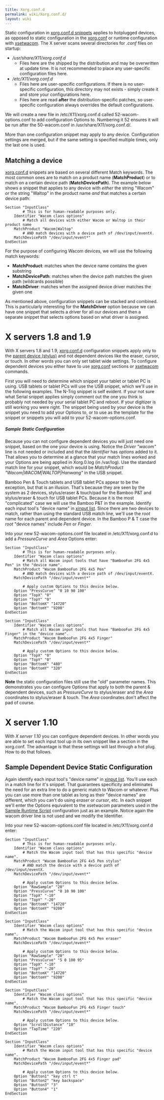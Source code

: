```yaml
---
title: Xorg.conf.d
permalink: wiki/Xorg.conf.d/
layout: wiki
---
```


Static configuration in [ xorg.conf.d
snippets](/wiki/Configuring_X#xorg.conf.d_configuration "wikilink") applies to
hotplugged devices, as opposed to static configuration in the
[xorg.conf](/wiki/Configuring_X#Manual_setup_in_the_xorg.conf "wikilink") or
runtime configuration with [xsetwacom](xsetwacom "wikilink"). The X
server scans several directories for *.conf* files on startup:

-   */usr/share/X11/xorg.conf.d*
    -   Files here are the shipped by the distribution and may be
        overwritten at update time. It is not recommended to place any
        user-specific configuration files here.
-   */etc/X11/xorg.conf.d*
    -   Files here are user-specific configurations. If there is no
        user-specific configuration, this directory may not exists -
        simply create it and store your configurations here.
    -   Files here are read **after** the distribution-specific patches,
        so user-specific configuration always overrides the default
        configurations.

We will create a new file in /etc/X11/xorg.conf.d called
52-wacom-options.conf to add configuration Options to. Numbering it 52
ensures it will be run after the 50-wacom.conf in
/usr/share/X11/xorg.conf.d/.

More than one configuration snippet may apply to any device.
Configuration settings are merged, but if the same setting is specified
multiple times, only the last one is used.

Matching a device
-----------------

[xorg.conf.d](xorg.conf.d "wikilink") snippets are based on several
different Match keywords. The most common ones are to match on a product
name (**MatchProduct**) or to match on a certain device path
(**MatchDevicePath**). The example below shows a snippet that applies to
any device with *either* the string "Wacom" *or* the string "Waltop" in
the product name *and* that matches a certain device path:

    Section "InputClass"
            # This is for human-readable purposes only.
        Identifier "Wacom class options"
            # Match all devices with either Wacom or Waltop in their product name
        MatchProduct "Wacom|Waltop"
            # AND match devices with a device path of /dev/input/eventX.
        MatchDevicePath "/dev/input/event*"
    EndSection

For the purpose of configuring Wacom devices, we will use the following
match keywords:

-   **MatchProduct**: matches when the device name contains the given
    substring
-   **MatchDevicePath**: matches when the device path matches the given
    path (wildcards possible)
-   **MatchDriver**: matches when the assigned device driver matches the
    given one

As mentioned above, configuration snippets can be stacked and combined.
This is particularly interesting for the **MatchDriver** option because
we can have one snippet that selects a driver for all our devices and
then a separate snippet that selects options based on what driver is
assigned.

X servers 1.8 and 1.9
=====================

With X servers 1.8 and 1.9, [xorg.conf.d](xorg.conf.d "wikilink")
configuration snippets apply only to the [ parent device
(stylus)](/wiki/How_Wacom_tablets_work#Tools "wikilink") and not dependent
devices like the eraser, cursor, or touch. In other words you can only
set tablet wide settings. To configure dependent devices you either have
to use [
xorg.conf](/wiki/Configuring_X#Manual_setup_in_the_xorg.conf "wikilink")
sections or [xsetwacom](xsetwacom "wikilink") commands.

First you will need to determine which snippet your tablet or tablet PC
is using. USB tablets or tablet PCs will use the USB snippet, which
we'll use in the following examples. The N-Trig snippet is self evident.
If your not sure what Serial snippet applies simply comment out the one
you think is probably not needed by your serial tablet PC and reboot. If
your digitizer is still working you were right. The snippet being used
by your device is the snippet you need to add your Options to, or to use
as the template for the snippet or snippets you will add to your
52-wacom-options.conf.

##### Sample Static Configuration

Because you can not configure dependent devices you will just need one
snippet, based on the one your device is using. Notice the *Driver
"wacom"* line is not needed or included and that the *Identifier* has
*options* added to it. That allows you to determine at a glance that
your match lines worked and your Options are being applied in Xorg.0.log
(in /var/log). Use the standard match line for your snippet, which would
be *MatchProduct "Wacom\|WACOM\|WALTOP\|Hanwang"* in the USB snippet.

Bamboo Pen & Touch tablets and USB tablet PCs appear to be the
exception, but that is an illusion. That's because they are seen by the
system as 2 devices, stylus/eraser & touch/pad for the Bamboo P&T and
stylus/eraser & touch for USB tablet PCs. Because it is the most
"complicated" case we will use the Bamboo P&T in the example. Identify
each input tool's "device name" in [xinput list](xinput "wikilink").
Since there are two devices to match, rather than using the standard USB
match line, we'll use the *root* name for each parent and dependent
device. In the Bamboo P & T case the *root* "device names" include *Pen*
or *Finger*.

Into your new 52-wacom-options.conf file located in /etc/X11/xorg.conf.d
to add a *PressureCurve* and *Area* Options enter:

    Section "InputClass"
            # This is for human-readable purposes only.
        Identifier "Wacom class options"
            # Match all Wacom input tools that have "BambooFun 2FG 4x5 Pen" in the "device name".
        MatchProduct "Wacom BambooFun 2FG 4x5 Pen"
            # AND match devices with a device path of /dev/input/eventX.
        MatchDevicePath "/dev/input/event*"

            # Apply custom Options to this device below.
        Option "PressCurve" "0 10 90 100"
        Option "TopX" "0"
        Option "TopY" "0"
        Option "BottomX" "14720"
        Option "BottomY" "9200"
    EndSection

    Section "InputClass"
        Identifier "Wacom class options"
            # Match all Wacom input tools that have "BambooFun 2FG 4x5 Finger" in the "device name".
        MatchProduct "Wacom BambooFun 2FG 4x5 Finger"
        MatchDevicePath "/dev/input/event*"

            # Apply custom Options to this device below.
        Option "TopX" "0"
        Option "TopY" "0"
        Option "BottomX" "480"
        Option "BottomY" "320"
    EndSection

**Note** the static configuration files still use the "old" parameter
names. This demonstrates you can configure Options that apply to both
the parent & dependent devices, such as *PressureCurve* to stylus/eraser
and the *Area* coordinates to stylus/eraser & touch. The *Area*
coordinates don't affect the pad of course.

X server 1.10
=============

With *X server 1.10* you can configure dependent devices. In other words
you are able to set each input tool up in its own snippet like a section
in the xorg.conf. The advantage is that these settings will last through
a hot plug. How to do that follows.

Sample Dependent Device Static Configuration
--------------------------------------------

Again identify each input tool's "device name" in [xinput
list](xinput "wikilink"). You'll use each in a match line for it's
snippet. That guarantees specificity and eliminates the need for an
extra line to do a generic match to Wacom or whatever. Plus you can use
more than one tablet as long as their "device names" are different,
which you can't do using *eraser* or *cursor*, etc. In each snippet
we'll enter the Options equivalent to the xsetwacom parameters used in
the [Sample Runtime
Script](/wiki/Tablet_Configuration#Sample_Runtime_Script "wikilink")
configuration just as an example. Notice again the wacom driver line is
not used and we modify the Identifier.

Into your new 52-wacom-options.conf file located in /etc/X11/xorg.conf.d
enter:

    Section "InputClass"
            # This is for human-readable purposes only.
        Identifier "Wacom class options"
            # Match the Wacom input tool that has this specific "device name".
        MatchProduct "Wacom BambooFun 2FG 4x5 Pen stylus"
            # AND match the device with a device path of /dev/input/eventX.
        MatchDevicePath "/dev/input/event*"

            # Apply custom Options to this device below.
        Option "RawSample" "20"
        Option "PressCurve" "0 10 90 100"
        Option "TopX" "-10"
        Option "TopY" "-20"
        Option "BottomX" "14720"
        Option "BottomY" "9200"
    EndSection

    Section "InputClass"
        Identifier "Wacom class options"
            # Match the Wacom input tool that has this specific "device name".
        MatchProduct "Wacom BambooFun 2FG 4x5 Pen eraser"
        MatchDevicePath "/dev/input/event*"

            # Apply custom Options to this device below.
        Option "RawSample" "20"
        Option "PressCurve" "5 0 100 95"
        Option "TopX" "-10"
        Option "TopY" "-20"
        Option "BottomX" "14720"
        Option "BottomY" "9200"
    EndSection

    Section "InputClass"
        Identifier "Wacom class options"
            # Match the Wacom input tool that has this specific "device name".
        MatchProduct "Wacom BambooFun 2FG 4x5 Finger touch"
        MatchDevicePath "/dev/input/event*"

            # Apply custom Options to this device below.
        Option "ScrollDistance" "18"
        Option "TapTime" "220"
    EndSection

    Section "InputClass"
        Identifier "Wacom class options"
            # Match the Wacom input tool that has this specific "device name".
        MatchProduct "Wacom BambooFun 2FG 4x5 Finger pad"
        MatchDevicePath "/dev/input/event*"

            # Apply custom Options to this device below.
        Option "Button1" "key ctrl t"
        Option "Button2" "key backspace"
        Option "Button3" "3"
        Option "Button4" "1"
    EndSection
